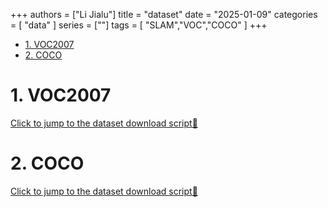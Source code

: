 +++
authors = ["Li Jialu"]
title = "dataset"
date = "2025-01-09"
categories = [
    "data"
]
series = [""]
tags = [
    "SLAM","VOC","COCO"
]
+++
- [1. VOC2007](#1-voc2007)
- [2. COCO](#2-coco)

# 1. VOC2007
<a href="https://heirenlop.github.io/%E5%B7%A5%E4%BD%9C%E8%AE%B0%E5%BD%95/shell/#sections2">Click to jump to the dataset download script🔗</a>

# 2. COCO
<a href="https://heirenlop.github.io/%E5%B7%A5%E4%BD%9C%E8%AE%B0%E5%BD%95/shell/#sections3">Click to jump to the dataset download script🔗</a>
